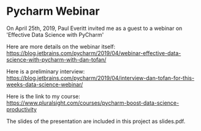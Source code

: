 # Pycharm Webinar
On April 25th, 2019, Paul Everitt invited me as a guest to a webinar on 'Effective Data Science with PyCharm'

Here are more details on the webinar itself:
https://blog.jetbrains.com/pycharm/2019/04/webinar-effective-data-science-with-pycharm-with-dan-tofan/

Here is a preliminary interview:
https://blog.jetbrains.com/pycharm/2019/04/interview-dan-tofan-for-this-weeks-data-science-webinar/

Here is the link to my course:
https://www.pluralsight.com/courses/pycharm-boost-data-science-productivity

The slides of the presentation are included in this project as slides.pdf.